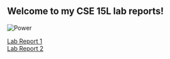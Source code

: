 ## Welcome to my CSE 15L lab reports!

![Power](https://upload.wikimedia.org/wikipedia/en/c/c2/Power_%28Chainsaw_Man%29.png)

[Lab Report 1](https://luoluobuli.github.io/cse15l-lab-reports/Lab1/LabReport1)
<br>[Lab Report 2](https://luoluobuli.github.io/cse15l-lab-reports/Lab3/LabReport2)
